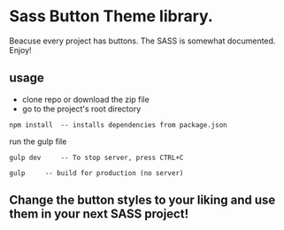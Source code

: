 # Sass Button Theme library.

Beacuse every project has buttons. The SASS is somewhat documented. Enjoy!
 
## usage

* clone repo or download the zip file
* go to the project's root directory

```
npm install  -- installs dependencies from package.json
```
run the gulp file 
```
gulp dev     -- To stop server, press CTRL+C
```
```
gulp     -- build for production (no server)
```

## Change the button styles to your liking and use them in your next SASS project!